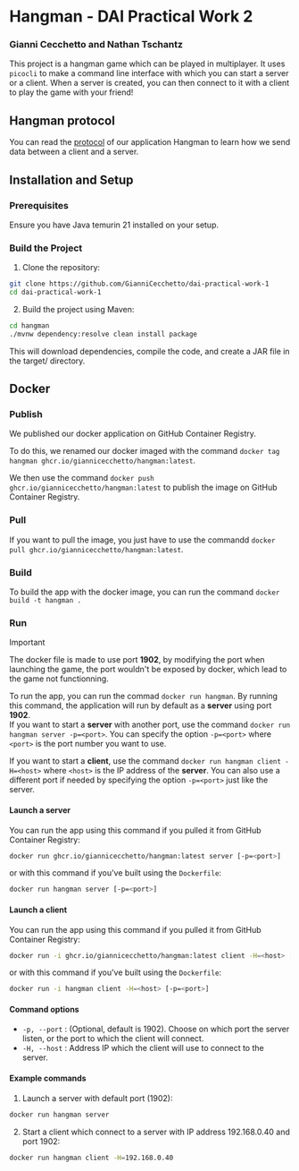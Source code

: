 # Hangman - DAI Practical Work 2

### Gianni Cecchetto and Nathan Tschantz

This project is a hangman game which can be played in multiplayer. It uses `picocli` to make a command line interface with which you can start a server or a client. When a server is created, you can then connect to it with a client to play the game with your friend!

## Hangman protocol

You can read the [protocol](./Protocol.md) of our application Hangman to learn how we send data between a client and a server.

## Installation and Setup

### Prerequisites

Ensure you have Java temurin 21 installed on your setup.

### Build the Project

1. Clone the repository:

```sh
git clone https://github.com/GianniCecchetto/dai-practical-work-1
cd dai-practical-work-1
```

2. Build the project using Maven:

```sh
cd hangman
./mvnw dependency:resolve clean install package
```

This will download dependencies, compile the code, and create a JAR file in the target/ directory.

## Docker

### Publish

We published our docker application on GitHub Container Registry.

To do this, we renamed our docker imaged with the command `docker tag hangman ghcr.io/giannicecchetto/hangman:latest`.  

We then use the command `docker push ghcr.io/giannicecchetto/hangman:latest` to publish the image on GitHub Container Registry.

### Pull

If you want to pull the image, you just have to use the commandd `docker pull ghcr.io/giannicecchetto/hangman:latest`.

### Build

To build the app with the docker image, you can run the command `docker build -t hangman .`

### Run

> [!IMPORTANT]  
> The docker file is made to use port **1902**, by modifying the port when launching the game, the port wouldn't be exposed by docker, which lead to the game not functionning.

To run the app, you can run the commad `docker run hangman`. By running this command, the application will run by default as a **server** using port **1902**.  
If you want to start a **server** with another port, use the command `docker run hangman server -p=<port>`. You can specify the option `-p=<port>` where `<port>` is the port number you want to use.

If you want to start a **client**, use the command `docker run hangman client -H=<host>` where `<host>` is the IP address of the **server**. You can also use a different port if needed by specifying the option `-p=<port>` just like the server.

#### Launch a server

You can run the app using this command if you pulled it from GitHub Container Registry:
```sh
docker run ghcr.io/giannicecchetto/hangman:latest server [-p=<port>]
```
or with this command if you've built using the `Dockerfile`:
```sh
docker run hangman server [-p=<port>]
```

#### Launch a client

You can run the app using this command if you pulled it from GitHub Container Registry:
```sh
docker run -i ghcr.io/giannicecchetto/hangman:latest client -H=<host> [-p=<port>]
```
or with this command if you've built using the `Dockerfile`:
```sh
docker run -i hangman client -H=<host> [-p=<port>]
```

#### Command options

* `-p, --port` : (Optional, default is 1902). Choose on which port the server listen, or the port to which the client will connect.
* `-H, --host` : Address IP which the client will use to connect to the server.

#### Example commands

1. Launch a server with default port (1902):
```sh
docker run hangman server
```

2. Start a client which connect to a server with IP address 192.168.0.40 and port 1902:
```sh
docker run hangman client -H=192.168.0.40
```
